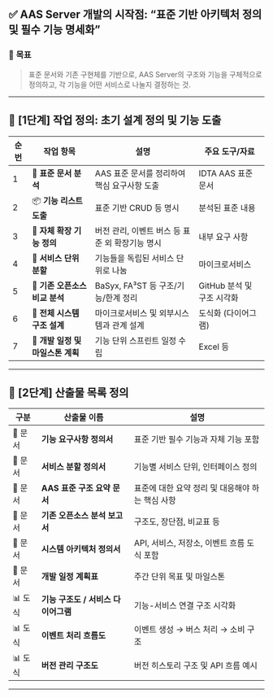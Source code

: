 ## ✅ AAS Server 개발의 시작점: **“표준 기반 아키텍처 정의 및 필수 기능 명세화”**

### 🎯 **목표**

> 표준 문서와 기존 구현체를 기반으로,  AAS Server의 구조와 기능을 구체적으로 정의하고, 각 기능을 어떤 서비스로 나눌지 결정하는 것.

---

## 📌 \[1단계] 작업 정의: 초기 설계 정의 및 기능 도출

| 순번 | 작업 항목                  | 설명                                                    | 주요 도구/자료                   |
| -- | ---------------------- | ----------------------------------------------------- | -------------------------- |
| 1  | 📘 **표준 문서 분석**        | AAS 표준 문서를 정리하여 핵심 요구사항 도출                 | IDTA AAS 표준 문서               |
| 2  | 📦 **기능 리스트 도출**       | 표준 기반 CRUD 등 명시       | 분석된 표준 내용                  |
| 3  | 🔁 **자체 확장 기능 정의**     | 버전 관리, 이벤트 버스 등 표준 외 확장기능 명시                          | 내부 요구 사항   |
| 4  | 🧩 **서비스 단위 분할**       | 기능들을 독립된 서비스 단위로 나눔 | 마이크로서비스 |
| 5  | 🧪 **기존 오픈소스 비교 분석**   | BaSyx, FA³ST 등 구조/기능/한계 정리                            | GitHub 분석 및 구조 시각화         |
| 6  | 🧱 **전체 시스템 구조 설계**    | 마이크로서비스 및 외부시스템과 관계 설계                     | 도식화 (다이어그램)                |
| 7  | 📅 **개발 일정 및 마일스톤 계획** | 기능 단위 스프린트 일정 수립                                      | Excel 등            |

---

## 🧾 \[2단계] 산출물 목록 정의

| 구분    | 산출물 이름                 | 설명                          |
| ----- | ---------------------- | --------------------------- |
| 📄 문서 | **기능 요구사항 정의서**        | 표준 기반 필수 기능과 자체 기능 포함       |
| 📄 문서 | **서비스 분할 정의서**         | 기능별 서비스 단위, 인터페이스 정의        |
| 📄 문서 | **AAS 표준 구조 요약 문서**    | 표준에 대한 요약 정리 및 대응해야 하는 핵심 사항     |
| 📄 문서 | **기존 오픈소스 분석 보고서**     | 구조도, 장단점, 비교표 등             |
| 📄 문서 | **시스템 아키텍처 정의서**       | API, 서비스, 저장소, 이벤트 흐름 도식 포함 |
| 📄 문서 | **개발 일정 계획표**          | 주간 단위 목표 및 마일스톤             |
| 📊 도식 | **기능 구조도 / 서비스 다이어그램** | 기능-서비스 연결 구조 시각화            |
| 📊 도식 | **이벤트 처리 흐름도**         | 이벤트 생성 → 버스 처리 → 소비 구조      |
| 📊 도식 | **버전 관리 구조도**          | 버전 히스토리 구조 및 API 흐름 예시      |

---

